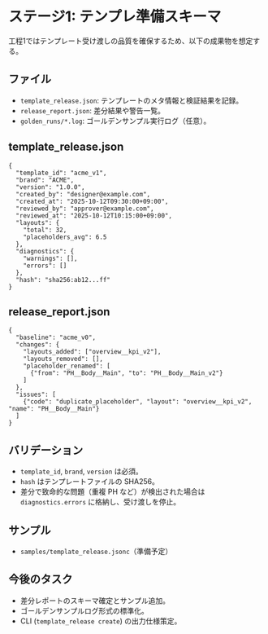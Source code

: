# ステージ1: テンプレ準備スキーマ

工程1ではテンプレート受け渡しの品質を確保するため、以下の成果物を想定する。

## ファイル
- `template_release.json`: テンプレートのメタ情報と検証結果を記録。
- `release_report.json`: 差分結果や警告一覧。
- `golden_runs/*.log`: ゴールデンサンプル実行ログ（任意）。

## template_release.json
```jsonc
{
  "template_id": "acme_v1",
  "brand": "ACME",
  "version": "1.0.0",
  "created_by": "designer@example.com",
  "created_at": "2025-10-12T09:30:00+09:00",
  "reviewed_by": "approver@example.com",
  "reviewed_at": "2025-10-12T10:15:00+09:00",
  "layouts": {
    "total": 32,
    "placeholders_avg": 6.5
  },
  "diagnostics": {
    "warnings": [],
    "errors": []
  },
  "hash": "sha256:ab12...ff"
}
```

## release_report.json
```jsonc
{
  "baseline": "acme_v0",
  "changes": {
    "layouts_added": ["overview__kpi_v2"],
    "layouts_removed": [],
    "placeholder_renamed": [
      {"from": "PH__Body__Main", "to": "PH__Body__Main_v2"}
    ]
  },
  "issues": [
    {"code": "duplicate_placeholder", "layout": "overview__kpi_v2", "name": "PH__Body__Main"}
  ]
}
```

## バリデーション
- `template_id`, `brand`, `version` は必須。
- `hash` はテンプレートファイルの SHA256。
- 差分で致命的な問題（重複 PH など）が検出された場合は `diagnostics.errors` に格納し、受け渡しを停止。

## サンプル
- `samples/template_release.jsonc`（準備予定）

## 今後のタスク
- 差分レポートのスキーマ確定とサンプル追加。
- ゴールデンサンプルログ形式の標準化。
- CLI (`template_release create`) の出力仕様策定。
